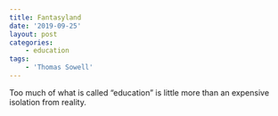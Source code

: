 ```yaml
---
title: Fantasyland
date: '2019-09-25'
layout: post
categories:
    - education
tags:
    - 'Thomas Sowell'
---
```


Too much of what is called “education” is little more than an expensive isolation from reality.

